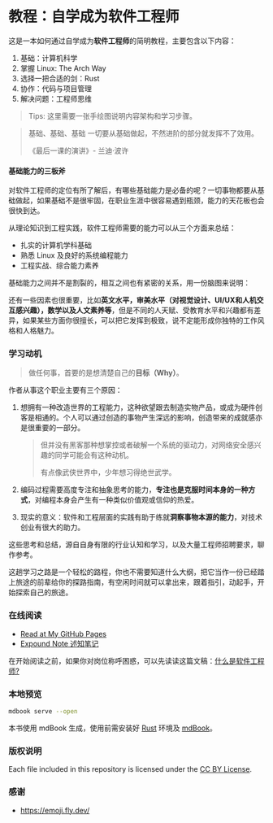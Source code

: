 # 教程：自学成为软件工程师

这是一本如何通过自学成为**软件工程师**的简明教程，主要包含以下内容：

1. 基础：计算机科学
2. 掌握 Linux: The Arch Way
3. 选择一把合适的剑：Rust
4. 协作：代码与项目管理
5. 解决问题：工程师思维

> Tips: 这里需要一张手绘图说明内容架构和学习步骤。

> 基础、基础、基础
> 一切要从基础做起，不然进阶的部分就发挥不了效用。
>
> 《最后一课的演讲》- 兰迪·波许

#### 基础能力的三板斧

对软件工程师的定位有所了解后，有哪些基础能力是必备的呢？一切事物都要从基础做起，如果基础不是很牢固，在职业生涯中很容易遇到瓶颈，能力的天花板也会很快到达。 

从理论知识到工程实践，软件工程师需要的能力可以从三个方面来总结：

- 扎实的计算机学科基础
- 熟悉 Linux 及良好的系统编程能力
- 工程实战、综合能力素养

基础能力之间并不是割裂的，相互之间也有紧密的关系，用一份脑图来说明：

还有一些因素也很重要，比如**英文水平，审美水平（对视觉设计、UI/UX和人机交互感兴趣），数学以及人文素养等**，但是不同的人天赋、受教育水平和兴趣都有差异，如果某些方面你很擅长，可以把它发挥到极致，说不定能形成你独特的工作风格和人格魅力。

### 学习动机

> 做任何事，首要的是想清楚自己的**目标（Why）**。

作者从事这个职业主要有三个原因：

1. 想拥有一种改造世界的工程能力，这种欲望跟去制造实物产品，或成为硬件创客是相通的。个人可以通过创造的事物产生深远的影响，创造带来的成就感亦是很重要的一部分。

   > 但并没有黑客那种想掌控或者破解一个系统的驱动力，对网络安全感兴趣的同学可能会有这种动机。
   >
   > 有点像武侠世界中，少年想习得绝世武学。

1. 编码过程需要高度专注和抽象思考的能力，**专注也是克服时间本身的一种方式**，对编程本身会产生有一种类似价值观或信仰的热爱。
2. 现实的意义：软件和工程层面的实践有助于练就**洞察事物本源的能力**，对技术创业有很大的助力。

这些思考和总结，源自自身有限的行业认知和学习，以及大量工程师招聘要求，聊作参考。

这趟学习之路是一个轻松的路程，你也不需要知道什么大纲，把它当作一份已经踏上旅途的前辈给你的探路指南，有空闲时间就可以拿出来，跟着指引，动起手，开始探索自己的旅途。

### 在线阅读

- [Read at My GitHub Pages](https://lonexw.github.io/sse-book/)
- [Expound Note 述知笔记](https://discuss.expound.cc)

在开始阅读之前，如果你对岗位称呼困惑，可以先读读这篇文稿：[什么是软件工程师?](https://discuss.expound.cc/d/2)

### 本地预览

```bash
mdbook serve --open
```

本书使用 mdBook 生成，使用前需安装好 [Rust](https://rustup.rs) 环境及 [mdBook](git@github.com:lonexw/sse-book.git)。


### 版权说明

Each file included in this repository is licensed under the [CC BY License](https://raw.githubusercontent.com/lonexw/sse-book/main/LICENSE).


### 感谢

- https://emoji.fly.dev/
